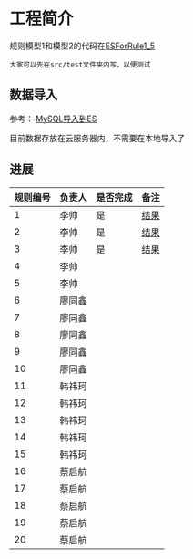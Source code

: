 <style>
table {
margin: auto;
}
</style>
# 工程简介

规则模型1和模型2的代码在[ESForRule1_5](src/test/java/com/soe/lishuai/ESForRule1_5.java)



    大家可以先在src/test文件夹内写，以便测试

## 数据导入
~~参考： [MySQL导入到ES](MySQL导入到ES.md)~~

目前数据存放在云服务器内，不需要在本地导入了

## 进展
| 规则编号 | 负责人 | 是否完成 | 备注                         |
|------|-----|----|----------------------------|
| 1    | 李帅  | 是  | [结果](http://202.118.11.39:8080/rule_1) |
| 2    | 李帅  | 是  | [结果](http://202.118.11.39:8080/rule_2) |
| 3    | 李帅  | 是  | [结果](http://202.118.11.39:8080/rule_3)                     |
| 4    | 李帅  |    |                            |
| 5    | 李帅  |    |                            |
| 6    | 廖同鑫 |      |                            |
| 7    | 廖同鑫 |      |                            |
| 8    | 廖同鑫 |      |                            |
| 9    | 廖同鑫 |      |                            |
| 10   | 廖同鑫 |      |                            |
| 11   | 韩祎珂 |      |                            |
| 12   | 韩祎珂 |      |                            |
| 13   | 韩祎珂 |      |                            |
| 14   | 韩祎珂 |      |                            |
| 15   | 韩祎珂 |      |                            |
| 16   | 蔡启航 |      |                            |
| 17   | 蔡启航 |      |                            |
| 18   | 蔡启航 |      |                            |
| 19   | 蔡启航 |      |                            |
| 20   | 蔡启航 |      |                            |

